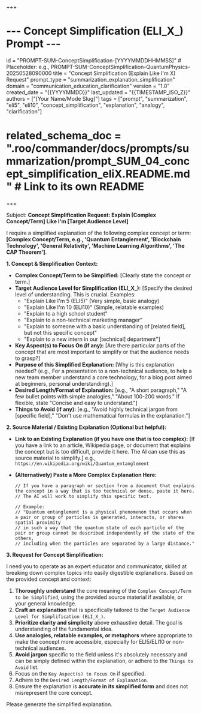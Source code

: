 +++
# --- Concept Simplification (ELI_X_) Prompt ---
id = "PROMPT-SUM-ConceptSimplification-[YYYYMMDDHHMMSS]" # Placeholder: e.g., PROMPT-SUM-ConceptSimplification-QuantumPhysics-20250528090000
title = "Concept Simplification (Explain Like I'm X) Request"
prompt_type = "summarization_explanation_simplification"
domain = "communication_education_clarification"
version = "1.0"
created_date = "{{YYYYMMDD}}"
last_updated = "{{TIMESTAMP_ISO_Z}}"
authors = ["[Your Name/Mode Slug]"]
tags = ["prompt", "summarization", "eli5", "eli10", "concept_simplification", "explanation", "analogy", "clarification"]
# related_schema_doc = ".roo/commander/docs/prompts/summarization/prompt_SUM_04_concept_simplification_eliX.README.md" # Link to its own README
+++

Subject: **Concept Simplification Request: Explain [Complex Concept/Term] Like I'm [Target Audience Level]**

I require a simplified explanation of the following complex concept or term: **[Complex Concept/Term, e.g., 'Quantum Entanglement', 'Blockchain Technology', 'General Relativity', 'Machine Learning Algorithms', 'The CAP Theorem']**.

**1. Concept & Simplification Context:**
   *   **Complex Concept/Term to be Simplified:** [Clearly state the concept or term.]
   *   **Target Audience Level for Simplification (ELI_X_):** [Specify the desired level of understanding. This is crucial. Examples:
        *   "Explain Like I'm 5 (ELI5)" (Very simple, basic analogy)
        *   "Explain Like I'm 10 (ELI10)" (Simple, relatable examples)
        *   "Explain to a high school student"
        *   "Explain to a non-technical marketing manager"
        *   "Explain to someone with a basic understanding of [related field], but not this specific concept"
        *   "Explain to a new intern in our [technical] department"]
   *   **Key Aspect(s) to Focus On (if any):** [Are there particular parts of the concept that are most important to simplify or that the audience needs to grasp?]
   *   **Purpose of this Simplified Explanation:** [Why is this explanation needed? (e.g., For a presentation to a non-technical audience, to help a new team member understand a core technology, for a blog post aimed at beginners, personal understanding).]
   *   **Desired Length/Format of Explanation:** [e.g., "A short paragraph," "A few bullet points with simple analogies," "About 100-200 words." If flexible, state "Concise and easy to understand."]
   *   **Things to Avoid (if any):** [e.g., "Avoid highly technical jargon from [specific field]," "Don't use mathematical formulas in the explanation."]

**2. Source Material / Existing Explanation (Optional but helpful):**

*   **Link to an Existing Explanation (if you have one that is too complex):**
    [If you have a link to an article, Wikipedia page, or document that explains the concept but is too difficult, provide it here. The AI can use this as source material to simplify.]
    e.g., `https://en.wikipedia.org/wiki/Quantum_entanglement`

*   **(Alternatively) Paste a More Complex Explanation Here:**
    ```text
    // If you have a paragraph or section from a document that explains the concept in a way that is too technical or dense, paste it here.
    // The AI will work to simplify this specific text.

    // Example:
    // "Quantum entanglement is a physical phenomenon that occurs when a pair or group of particles is generated, interacts, or shares spatial proximity 
    // in such a way that the quantum state of each particle of the pair or group cannot be described independently of the state of the others, 
    // including when the particles are separated by a large distance."
    ```

**3. Request for Concept Simplification:**

I need you to operate as an expert educator and communicator, skilled at breaking down complex topics into easily digestible explanations. Based on the provided concept and context:

1.  **Thoroughly understand** the core meaning of the `Complex Concept/Term to be Simplified`, using the provided source material if available, or your general knowledge.
2.  **Craft an explanation** that is specifically tailored to the `Target Audience Level for Simplification (ELI_X_)`.
3.  **Prioritize clarity and simplicity** above exhaustive detail. The goal is understanding of the fundamental idea.
4.  **Use analogies, relatable examples, or metaphors** where appropriate to make the concept more accessible, especially for ELI5/ELI10 or non-technical audiences.
5.  **Avoid jargon** specific to the field unless it's absolutely necessary and can be simply defined within the explanation, or adhere to the `Things to Avoid` list.
6.  Focus on the `Key Aspect(s) to Focus On` if specified.
7.  Adhere to the `Desired Length/Format of Explanation`.
8.  Ensure the explanation is **accurate in its simplified form** and does not misrepresent the core concept.

Please generate the simplified explanation.